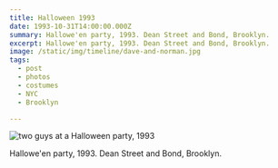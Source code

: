 ```yaml
---
title: Halloween 1993
date: 1993-10-31T14:00:00.000Z
summary: Hallowe'en party, 1993. Dean Street and Bond, Brooklyn.
excerpt: Hallowe'en party, 1993. Dean Street and Bond, Brooklyn.
image: /static/img/timeline/dave-and-norman.jpg
tags:
  - post 
  - photos 
  - costumes
  - NYC
  - Brooklyn

---
```


![two guys at a Halloween party, 1993](/static/img/timeline/dave-and-norman.jpg "two guys at a Halloween party, 1993")

Hallowe'en party, 1993. Dean Street and Bond, Brooklyn.